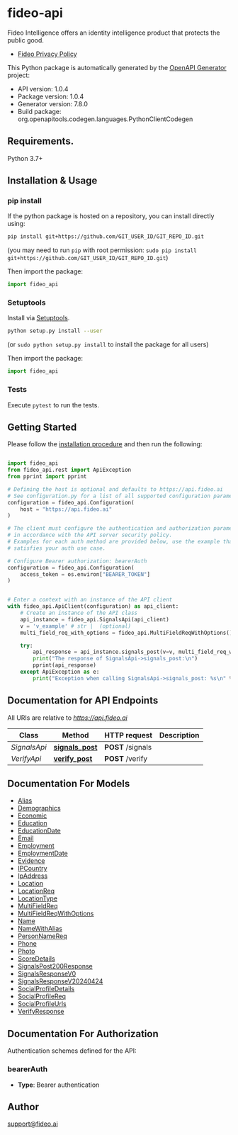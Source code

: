 # fideo-api
Fideo Intelligence offers an identity intelligence product that protects the public good.
- [Fideo Privacy Policy](https://www.fideo.ai/privacy-policy/)

This Python package is automatically generated by the [OpenAPI Generator](https://openapi-generator.tech) project:

- API version: 1.0.4
- Package version: 1.0.4
- Generator version: 7.8.0
- Build package: org.openapitools.codegen.languages.PythonClientCodegen

## Requirements.

Python 3.7+

## Installation & Usage
### pip install

If the python package is hosted on a repository, you can install directly using:

```sh
pip install git+https://github.com/GIT_USER_ID/GIT_REPO_ID.git
```
(you may need to run `pip` with root permission: `sudo pip install git+https://github.com/GIT_USER_ID/GIT_REPO_ID.git`)

Then import the package:
```python
import fideo_api
```

### Setuptools

Install via [Setuptools](http://pypi.python.org/pypi/setuptools).

```sh
python setup.py install --user
```
(or `sudo python setup.py install` to install the package for all users)

Then import the package:
```python
import fideo_api
```

### Tests

Execute `pytest` to run the tests.

## Getting Started

Please follow the [installation procedure](#installation--usage) and then run the following:

```python

import fideo_api
from fideo_api.rest import ApiException
from pprint import pprint

# Defining the host is optional and defaults to https://api.fideo.ai
# See configuration.py for a list of all supported configuration parameters.
configuration = fideo_api.Configuration(
    host = "https://api.fideo.ai"
)

# The client must configure the authentication and authorization parameters
# in accordance with the API server security policy.
# Examples for each auth method are provided below, use the example that
# satisfies your auth use case.

# Configure Bearer authorization: bearerAuth
configuration = fideo_api.Configuration(
    access_token = os.environ["BEARER_TOKEN"]
)


# Enter a context with an instance of the API client
with fideo_api.ApiClient(configuration) as api_client:
    # Create an instance of the API class
    api_instance = fideo_api.SignalsApi(api_client)
    v = 'v_example' # str |  (optional)
    multi_field_req_with_options = fideo_api.MultiFieldReqWithOptions() # MultiFieldReqWithOptions |  (optional)

    try:
        api_response = api_instance.signals_post(v=v, multi_field_req_with_options=multi_field_req_with_options)
        print("The response of SignalsApi->signals_post:\n")
        pprint(api_response)
    except ApiException as e:
        print("Exception when calling SignalsApi->signals_post: %s\n" % e)

```

## Documentation for API Endpoints

All URIs are relative to *https://api.fideo.ai*

Class | Method | HTTP request | Description
------------ | ------------- | ------------- | -------------
*SignalsApi* | [**signals_post**](docs/SignalsApi.md#signals_post) | **POST** /signals | 
*VerifyApi* | [**verify_post**](docs/VerifyApi.md#verify_post) | **POST** /verify | 


## Documentation For Models

 - [Alias](docs/Alias.md)
 - [Demographics](docs/Demographics.md)
 - [Economic](docs/Economic.md)
 - [Education](docs/Education.md)
 - [EducationDate](docs/EducationDate.md)
 - [Email](docs/Email.md)
 - [Employment](docs/Employment.md)
 - [EmploymentDate](docs/EmploymentDate.md)
 - [Evidence](docs/Evidence.md)
 - [IPCountry](docs/IPCountry.md)
 - [IpAddress](docs/IpAddress.md)
 - [Location](docs/Location.md)
 - [LocationReq](docs/LocationReq.md)
 - [LocationType](docs/LocationType.md)
 - [MultiFieldReq](docs/MultiFieldReq.md)
 - [MultiFieldReqWithOptions](docs/MultiFieldReqWithOptions.md)
 - [Name](docs/Name.md)
 - [NameWithAlias](docs/NameWithAlias.md)
 - [PersonNameReq](docs/PersonNameReq.md)
 - [Phone](docs/Phone.md)
 - [Photo](docs/Photo.md)
 - [ScoreDetails](docs/ScoreDetails.md)
 - [SignalsPost200Response](docs/SignalsPost200Response.md)
 - [SignalsResponseV0](docs/SignalsResponseV0.md)
 - [SignalsResponseV20240424](docs/SignalsResponseV20240424.md)
 - [SocialProfileDetails](docs/SocialProfileDetails.md)
 - [SocialProfileReq](docs/SocialProfileReq.md)
 - [SocialProfileUrls](docs/SocialProfileUrls.md)
 - [VerifyResponse](docs/VerifyResponse.md)


<a id="documentation-for-authorization"></a>
## Documentation For Authorization


Authentication schemes defined for the API:
<a id="bearerAuth"></a>
### bearerAuth

- **Type**: Bearer authentication


## Author

support@fideo.ai


